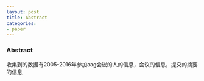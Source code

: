 ```yaml
---
layout: post
title: Abstract
categories:
- paper
---
```

### Abstract
 收集到的数据有2005-2016年参加aag会议的人的信息，会议的信息，提交的摘要的信息  
 
